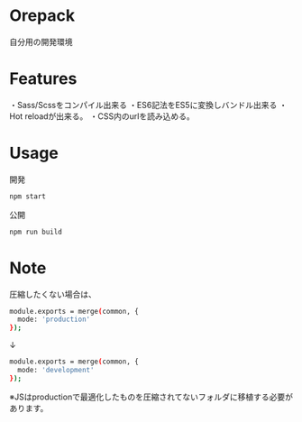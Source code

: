 
# Orepack
 
自分用の開発環境

# Features
 
・Sass/Scssをコンパイル出来る
・ES6記法をES5に変換しバンドル出来る
・Hot reloadが出来る。
・CSS内のurlを読み込める。
 
# Usage

開発
```bash
npm start
```

公開
```bash
npm run build
```
 
# Note
 
圧縮したくない場合は、
```bash
module.exports = merge(common, {
  mode: 'production'
});
```
↓
```bash
module.exports = merge(common, {
  mode: 'development'
});
```
※JSはproductionで最適化したものを圧縮されてないフォルダに移植する必要があります。